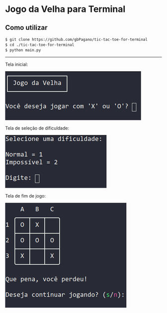 # Jogo da Velha para Terminal
## Como utilizar
```bash
$ git clone https://github.com/gbPagano/tic-tac-toe-for-terminal
$ cd ./tic-tac-toe-for-terminal
$ python main.py
```
---
Tela inicial:

![inicio](./assets/inicio.png)

Tela de seleção de dificuldade:

![dificuldade](./assets/dificuldade.png)

Tela de fim de jogo:

![derrota](./assets/derrota.png)